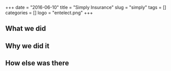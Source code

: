 +++ 
date = "2016-06-10"
title = "Simply Insurance"
slug = "simply" 
tags = []
categories = []
logo = "entelect.png"
+++
## What we did

## Why we did it

## How else was there